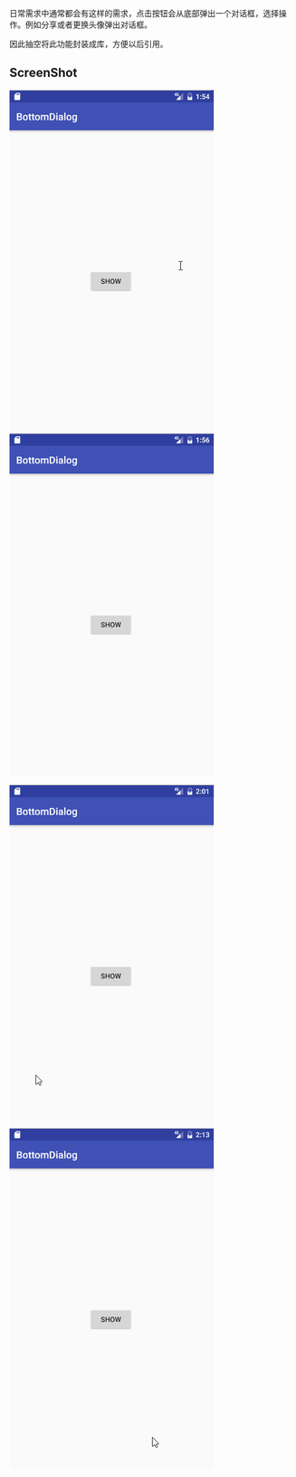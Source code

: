 日常需求中通常都会有这样的需求，点击按钮会从底部弹出一个对话框，选择操作。例如分享或者更换头像弹出对话框。

因此抽空将此功能封装成库，方便以后引用。

## **ScreenShot**

![image](https://github.com/SmartCyl/BottomDialog/blob/master/screenshot/bd_001.gif)![image](https://github.com/SmartCyl/BottomDialog/blob/master/screenshot/bd_002.gif)

![image](https://github.com/SmartCyl/BottomDialog/blob/master/screenshot/bd_003.gif)![image](https://github.com/SmartCyl/BottomDialog/blob/master/screenshot/bd_004.gif)
